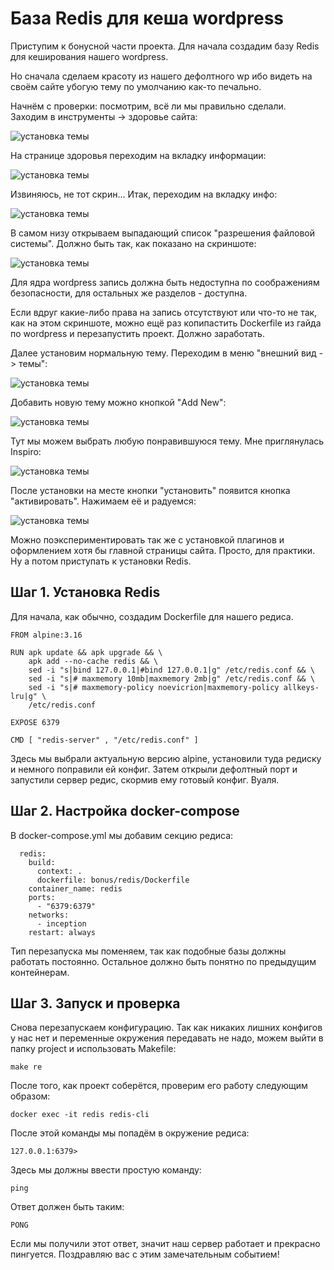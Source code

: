 # База Redis для кеша wordpress

Приступим к бонусной части проекта. Для начала создадим базу Redis для кеширования нашего wordpress.

Но сначала сделаем красоту из нашего дефолтного wp ибо видеть на своём сайте убогую тему по умолчанию как-то печально.

Начнём с проверки: посмотрим, всё ли мы правильно сделали. Заходим в инструменты -> здоровье сайта:

![установка темы](media/bonus_part/step_0.png)

На странице здоровья переходим на вкладку информации:

![установка темы](media/bonus_part/z.jpg)

Извиняюсь, не тот скрин... Итак, переходим на вкладку инфо:

![установка темы](media/bonus_part/step_1.png)

В самом низу открываем выпадающий список "разрешения файловой системы". Должно быть так, как показано на скриншоте:

![установка темы](media/bonus_part/step_2.png)

Для ядра wordpress запись должна быть недоступна по соображениям безопасности, для остальных же разделов - доступна.

Если вдруг какие-либо права на запись отсутствуют или что-то не так, как на этом скриншоте, можно ещё раз копипастить Dockerfile из гайда по wordpress и перезапустить проект. Должно заработать.

Далее установим нормальную тему. Переходим в меню "внешний вид -> темы":

![установка темы](media/bonus_part/step_3.png)

Добавить новую тему можно кнопкой "Add New":

![установка темы](media/bonus_part/step_4.png)

Тут мы можем выбрать любую понравившуюся тему. Мне приглянулась Inspiro:

![установка темы](media/bonus_part/step_5.png)

После установки на месте кнопки "установить" появится кнопка "активировать". Нажимаем её и радуемся:

![установка темы](media/bonus_part/step_6.png)

Можно поэкспериментировать так же с установкой плагинов и оформлением хотя бы главной страницы сайта. Просто, для практики. Ну а потом приступать к установки Redis.

## Шаг 1. Установка Redis

Для начала, как обычно, создадим Dockerfile для нашего редиса.

```
FROM alpine:3.16

RUN apk update && apk upgrade && \
    apk add --no-cache redis && \
    sed -i "s|bind 127.0.0.1|#bind 127.0.0.1|g" /etc/redis.conf && \
    sed -i "s|# maxmemory 10mb|maxmemory 2mb|g" /etc/redis.conf && \
    sed -i "s|# maxmemory-policy noevicrion|maxmemory-policy allkeys-lru|g" \
    /etc/redis.conf

EXPOSE 6379

CMD [ "redis-server" , "/etc/redis.conf" ]
```

Здесь мы выбрали актуальную версию alpine, установили туда редиску и немного поправили ей конфиг. Затем открыли дефолтный порт и запустили сервер редис, скормив ему готовый конфиг. Вуаля.

## Шаг 2. Настройка docker-compose

В docker-compose.yml мы добавим секцию редиса:

```
  redis:
    build:
      context: .
      dockerfile: bonus/redis/Dockerfile
    container_name: redis
    ports:
      - "6379:6379"
    networks:
      - inception
    restart: always
```

Тип перезапуска мы поменяем, так как подобные базы должны работать постоянно. Остальное должно быть понятно по предыдущим контейнерам.

## Шаг 3. Запуск и проверка

Снова перезапускаем конфигурацию. Так как никаких лишних конфигов у нас нет и переменные окружения передавать не надо, можем выйти в папку project и использовать Makefile:

``make re``

После того, как проект соберётся, проверим его работу следующим образом:

``docker exec -it redis redis-cli``

После этой команды мы попадём в окружение редиса:

``127.0.0.1:6379>``

Здесь мы должны ввести простую команду:

``ping``

Ответ должен быть таким:

``PONG``

Если мы получили этот ответ, значит наш сервер работает и прекрасно пингуется. Поздравляю вас с этим замечательным событием!
